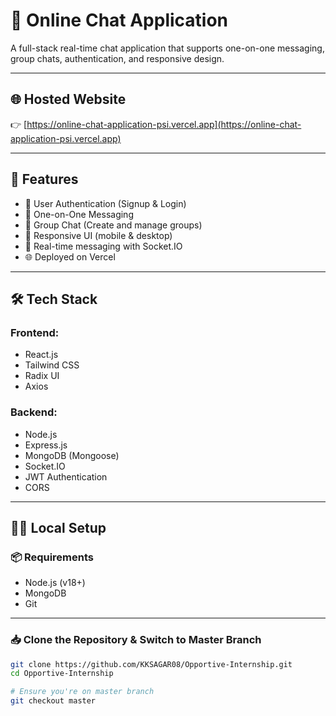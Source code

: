# 💬 Online Chat Application

A full-stack real-time chat application that supports one-on-one messaging, group chats, authentication, and responsive design.

---

## 🌐 Hosted Website

👉 [https://online-chat-application-psi.vercel.app](https://online-chat-application-psi.vercel.app)

---

## 🚀 Features

- 🔐 User Authentication (Signup & Login)
- 👤 One-on-One Messaging
- 👥 Group Chat (Create and manage groups)
- 📱 Responsive UI (mobile & desktop)
- 🔄 Real-time messaging with Socket.IO
- 🌐 Deployed on Vercel

---

## 🛠 Tech Stack

### Frontend:
- React.js
- Tailwind CSS
- Radix UI
- Axios

### Backend:
- Node.js
- Express.js
- MongoDB (Mongoose)
- Socket.IO
- JWT Authentication
- CORS

---

## 🧑‍💻 Local Setup

### 📦 Requirements

- Node.js (v18+)
- MongoDB
- Git

---

### 📥 Clone the Repository & Switch to Master Branch

```bash
git clone https://github.com/KKSAGAR08/Opportive-Internship.git
cd Opportive-Internship

# Ensure you're on master branch
git checkout master
